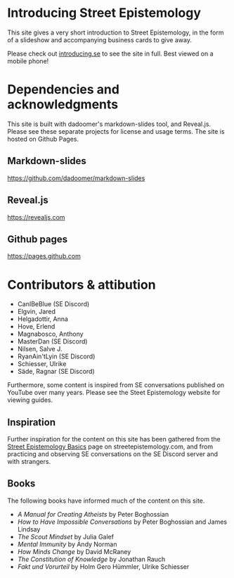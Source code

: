 # Introducing Street Epistemology

This site gives a very short introduction to Street Epistemology, in the form of a slideshow and accompanying business cards to give away.

Please check out [introducing.se](https://introucing.se) to see the site in full.
Best viewed on a mobile phone!


# Dependencies and acknowledgments

This site is built with dadoomer's markdown-slides tool, and Reveal.js.
Please see these separate projects for license and usage terms.
The site is hosted on Github Pages.


## Markdown-slides

https://github.com/dadoomer/markdown-slides


## Reveal.js

https://revealjs.com


## Github pages

https://pages.github.com


# Contributors & attibution

* CanIBeBlue (SE Discord)
* Elgvin, Jared
* Helgadottir, Anna
* Hove, Erlend
* Magnabosco, Anthony
* MasterDan (SE Discord)
* Nilsen, Salve J.
* RyanAin'tLyin (SE Discord)
* Schiesser, Ulrike
* Säde, Ragnar (SE Discord)

Furthermore, some content is inspired from SE conversations published on YouTube over many years.
Please see the Steet Epistemology website for viewing guides.


## Inspiration

Further inspiration for the content on this site has been gathered from the [Street Epistemology Basics](https://streetepistemology.com/blog/street-epistemology-the-basics) page on streetepistemology.com, and from practicing and observing SE conversations on the SE Discord server and with strangers.


## Books

The following books have informed much of the content on this site.

* *A Manual for Creating Atheists* by Peter Boghossian
* *How to Have Impossible Conversations* by Peter Boghossian and James Lindsay
* *The Scout Mindset* by Julia Galef
* *Mental Immunity* by Andy Norman
* *How Minds Change* by David McRaney
* *The Constitution of Knowledge* by Jonathan Rauch
* *Fakt und Vorurteil* by Holm Gero Hümmler, Ulrike Schiesser
